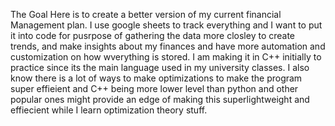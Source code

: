 The Goal Here is to create a better version of my current financial Management plan. I use google sheets to track everything and I want to put it into code for pusrpose of gathering the data more closley to
create trends, and make insights about my finances and have more automation and customization on how wverything is stored. I am making it in C++ initially to practice since its the main
language used in my university classes. I also know there is a lot of ways to make optimizations to make the program super effieient and C++ being more lower level than python and other
popular ones might provide an edge of making this superlightweight and effiecient while I learn optimization theory stuff.
